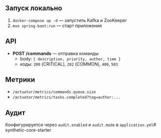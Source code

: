 ## Запуск локально

1. `docker-compose up -d` — запустить Kafka и ZooKeeper
2. `mvn spring-boot:run` — старт приложения

## API

- **POST /commands** — отправка команды
    - body: `{ description, priority, author, time }`
    - коды: `200` (CRITICAL), `202` (COMMON), `400`, `503`

## Метрики

- `/actuator/metrics/commands.queue.size`
- `/actuator/metrics/tasks.completed?tag=author:...`

## Аудит

Конфигурируется через `audit.enabled` и `audit.mode` в `application.yml`#   s y n t h e t i c - c o r e - s t a r t e r  
 